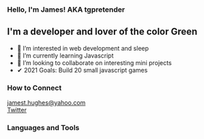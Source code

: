 ### Hello, I'm James! AKA tgpretender

## I'm a developer and lover of the color Green
- 👀 I’m interested in web development and sleep
- 🌱 I’m currently learning Javascript
- 💞️ I’m looking to collaborate on interesting mini projects
- ✔ 2021 Goals: Build 20 small javascript games

### How to Connect
jamest.hughes@yahoo.com <br/>
[Twitter](https://twitter.com/tg_pretender)


### Languages and Tools

